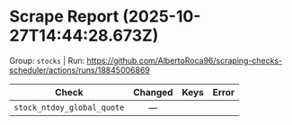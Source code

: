 # Scrape Report (2025-10-27T14:44:28.673Z)

Group: `stocks`  |  Run: https://github.com/AlbertoRoca96/scraping-checks-scheduler/actions/runs/18845006869

| Check | Changed | Keys | Error |
|---|:---:|:--|:--|
| `stock_ntdoy_global_quote` | — |  |  |
